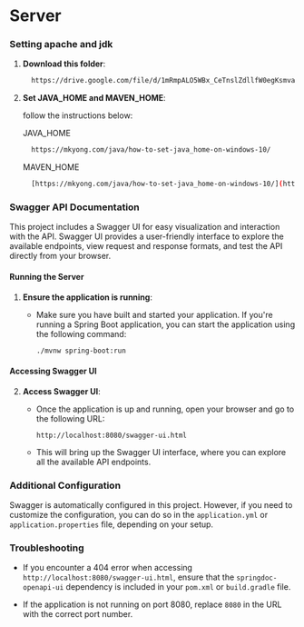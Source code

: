 # Server

### Setting apache and jdk
1. **Download this folder**:
   ```bash
     https://drive.google.com/file/d/1mRmpALO5WBx_CeTnslZdllfW0egKsmva/view?usp=drive_link
   ```
2. **Set JAVA_HOME and MAVEN_HOME**:
   
   follow the instructions below:

   JAVA_HOME
   
   ```bash
     https://mkyong.com/java/how-to-set-java_home-on-windows-10/
   ```
   MAVEN_HOME
   ```bash
     [https://mkyong.com/java/how-to-set-java_home-on-windows-10/](https://mkyong.com/maven/how-to-install-maven-in-windows/)
   ```
### Swagger API Documentation

This project includes a Swagger UI for easy visualization and interaction with the API. Swagger UI provides a user-friendly interface to explore the available endpoints, view request and response formats, and test the API directly from your browser.

#### Running the Server

1. **Ensure the application is running**:
   - Make sure you have built and started your application. If you're running a Spring Boot application, you can start the application using the following command:

     ```bash
     ./mvnw spring-boot:run
     ```

#### Accessing Swagger UI

2. **Access Swagger UI**:
   - Once the application is up and running, open your browser and go to the following URL:

     ```
     http://localhost:8080/swagger-ui.html
     ```

   - This will bring up the Swagger UI interface, where you can explore all the available API endpoints.

### Additional Configuration

Swagger is automatically configured in this project. However, if you need to customize the configuration, you can do so in the `application.yml` or `application.properties` file, depending on your setup.

### Troubleshooting

- If you encounter a 404 error when accessing `http://localhost:8080/swagger-ui.html`, ensure that the `springdoc-openapi-ui` dependency is included in your `pom.xml` or `build.gradle` file.

- If the application is not running on port 8080, replace `8080` in the URL with the correct port number.

